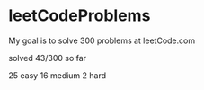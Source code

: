 # leetCodeProblems
My goal is to solve 300 problems at leetCode.com

solved 43/300 so far

25 easy
16 medium
2 hard
